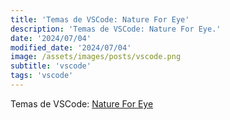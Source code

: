 ```yaml
---
title: 'Temas de VSCode: Nature For Eye'
description: 'Temas de VSCode: Nature For Eye.'
date: '2024/07/04'
modified_date: '2024/07/04'
image: /assets/images/posts/vscode.png
subtitle: 'vscode'
tags: 'vscode'
---
```


Temas de VSCode: [Nature For Eye](https://marketplace.visualstudio.com/items?itemName=unreal0.Nature4EyeTheme)
